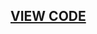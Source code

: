 ## [VIEW CODE](https://github.com/XavierinaArokia/Data-Analytics-Projects/blob/main/E-Commerce%20Shipping%20Data%20Analysis%20in%20Python/E-commerce%20Shipping%20Data%20Analysis%20in%20Python.ipynb)

